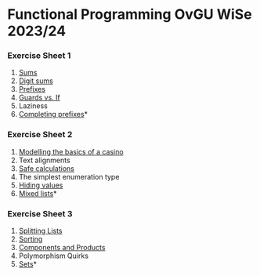 # Functional Programming OvGU WiSe 2023/24
### Exercise Sheet 1
1. [Sums](./sheet_1/Task11.hs)
2. [Digit sums](./sheet_1/Task12.hs)
3. [Prefixes](./sheet_1/Task13.hs)
4. [Guards vs. If](./sheet_1/Task14.hs)
5. Laziness
6. [Completing prefixes](./sheet_1/Task16.hs)*
### Exercise Sheet 2
1. [Modelling the basics of a casino](./sheet_2/Task21.hs)
2. Text alignments
3. [Safe calculations](./sheet_2/Task23.hs)
4. The simplest enumeration type
5. [Hiding values](./sheet_2/Task25.hs)
6. [Mixed lists](./sheet_2/Task26.hs)*
### Exercise Sheet 3
1. [Splitting Lists](./sheet_3/Task31.hs)
2. [Sorting](./sheet_3/Task32.hs)
3. [Components and Products](./sheet_3/Task33.hs)
4. Polymorphism Quirks
5. [Sets](./sheet_3/Task35.hs)*
